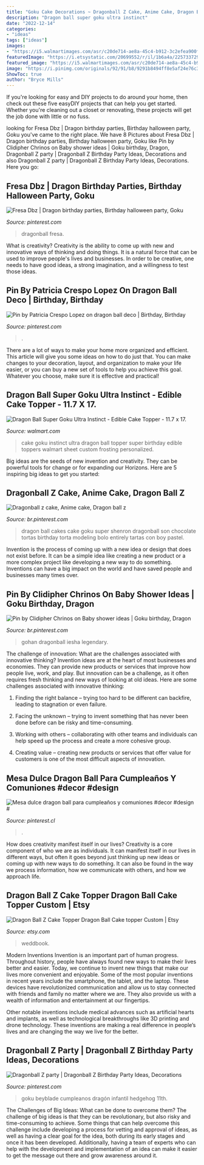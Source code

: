 ```yaml
---
title: "Goku Cake Decorations ~ Dragonball Z Cake, Anime Cake, Dragon Ball Z"
description: "Dragon ball super goku ultra instinct"
date: "2022-12-14"
categories:
- "ideas"
tags: ["ideas"]
images:
- "https://i5.walmartimages.com/asr/c20de714-ae8a-45c4-b912-3c2efea900fe_1.1e3620709c40497bf9d2751b69d00b62.jpeg"
featuredImage: "https://i.etsystatic.com/20699552/r/il/1b6a4a/2257337292/il_1140xN.2257337292_tr57.jpg"
featured_image: "https://i5.walmartimages.com/asr/c20de714-ae8a-45c4-b912-3c2efea900fe_1.1e3620709c40497bf9d2751b69d00b62.jpeg"
image: "https://i.pinimg.com/originals/92/91/b8/9291b8494ff8e5af24e76c315745d350.jpg"
ShowToc: true
author: "Bryce Mills"
---
```



If you're looking for easy and DIY projects to do around your home, then check out these five easyDIY projects that can help you get started. Whether you're cleaning out a closet or renovating, these projects will get the job done with little or no fuss.

	

		
looking for Fresa Dbz | Dragon birthday parties, Birthday halloween party, Goku you've came to the right place. We have 8 Pictures about Fresa Dbz | Dragon birthday parties, Birthday halloween party, Goku like Pin by Clidipher Chrinos on Baby shower ideas | Goku birthday, Dragon, Dragonball Z party | Dragonball Z Birthday Party Ideas, Decorations and also Dragonball Z party | Dragonball Z Birthday Party Ideas, Decorations. Here you go:
		
    
## Fresa Dbz | Dragon Birthday Parties, Birthday Halloween Party, Goku

<img loading=lazy src="https://i.pinimg.com/originals/a6/e1/58/a6e15826caf92ce247e13c7c5384d6f8.jpg" onerror="this.onerror=null;this.src='https://tse1.mm.bing.net/th?id=OIP.iUaxzrF-hZoiLk5u9cu6-QHaMD&amp;pid=15.1';" alt="Fresa Dbz | Dragon birthday parties, Birthday halloween party, Goku">

_Source: pinterest.com_

>dragonball fresa. 

	

What is creativity?
Creativity is the ability to come up with new and innovative ways of thinking and doing things. It is a natural force that can be used to improve people's lives and businesses. In order to be creative, one needs to have good ideas, a strong imagination, and a willingness to test those ideas.

    
## Pin By Patricia Crespo Lopez On Dragon Ball Deco | Birthday, Birthday

<img loading=lazy src="https://i.pinimg.com/originals/6c/d9/b4/6cd9b4205036e001cea151a518c801eb.jpg" onerror="this.onerror=null;this.src='https://tse3.mm.bing.net/th?id=OIP.-luI_JdwClUrGkKJWDcqjQHaLQ&amp;pid=15.1';" alt="Pin by Patricia Crespo Lopez on dragon ball deco | Birthday, Birthday">

_Source: pinterest.com_

>. 

	

There are a lot of ways to make your home more organized and efficient. This article will give you some ideas on how to do just that. You can make changes to your decoration, layout, and organization to make your life easier, or you can buy a new set of tools to help you achieve this goal. Whatever you choose, make sure it is effective and practical!

    
## Dragon Ball Super Goku Ultra Instinct - Edible Cake Topper - 11.7 X 17.

<img loading=lazy src="https://i5.walmartimages.com/asr/c20de714-ae8a-45c4-b912-3c2efea900fe_1.1e3620709c40497bf9d2751b69d00b62.jpeg" onerror="this.onerror=null;this.src='https://tse2.mm.bing.net/th?id=OIP.m29q-Kspwpp-XjS8tw7AcwHaJh&amp;pid=15.1';" alt="Dragon Ball Super Goku Ultra Instinct - Edible Cake Topper - 11.7 x 17.">

_Source: walmart.com_

>cake goku instinct ultra dragon ball topper super birthday edible toppers walmart sheet custom frosting personalized. 

	

Big ideas are the seeds of new invention and creativity. They can be powerful tools for change or for expanding our Horizons. Here are 5 inspiring big ideas to get you started: 

    
## Dragonball Z Cake, Anime Cake, Dragon Ball Z

<img loading=lazy src="https://i.pinimg.com/736x/48/89/fd/4889fdf4399cf1923ac57cbc6859a904--dragon-cakes-dragon-ball-z.jpg" onerror="this.onerror=null;this.src='https://tse4.mm.bing.net/th?id=OIP.NwlBihx8l-1_d6HYrU36BwHaOI&amp;pid=15.1';" alt="Dragonball z cake, Anime cake, Dragon ball z">

_Source: br.pinterest.com_

>dragon ball cakes cake goku super shenron dragonball son chocolate tortas birthday torta modeling bolo entirely tartas con boy pastel. 

	

Invention is the process of coming up with a new idea or design that does not exist before. It can be a simple idea like creating a new product or a more complex project like developing a new way to do something. Inventions can have a big impact on the world and have saved people and businesses many times over.

    
## Pin By Clidipher Chrinos On Baby Shower Ideas | Goku Birthday, Dragon

<img loading=lazy src="https://i.pinimg.com/originals/b9/ce/65/b9ce6592b864114f18265d196b2242d7.jpg" onerror="this.onerror=null;this.src='https://tse2.mm.bing.net/th?id=OIP.QGESQqerMYnDxGvWqmE5TgHaNL&amp;pid=15.1';" alt="Pin by Clidipher Chrinos on Baby shower ideas | Goku birthday, Dragon">

_Source: br.pinterest.com_

>gohan dragonball iesha legendary. 

	

The challenge of innovation: What are the challenges associated with innovative thinking?
Invention ideas are at the heart of most businesses and economies. They can provide new products or services that improve how people live, work, and play. But innovation can be a challenge, as it often requires fresh thinking and new ways of looking at old ideas. Here are some challenges associated with innovative thinking:
1) Finding the right balance – trying too hard to be different can backfire, leading to stagnation or even failure.

2) Facing the unknown – trying to invent something that has never been done before can be risky and time-consuming.

3) Working with others – collaborating with other teams and individuals can help speed up the process and create a more cohesive group.

4) Creating value – creating new products or services that offer value for customers is one of the most difficult aspects of innovation.

    
## Mesa Dulce Dragon Ball Para Cumpleaños Y Comuniones #decor #design #

<img loading=lazy src="https://i.pinimg.com/originals/92/91/b8/9291b8494ff8e5af24e76c315745d350.jpg" onerror="this.onerror=null;this.src='https://tse4.mm.bing.net/th?id=OIP._RsMVva5TvdoNA20ffmo2AHaNK&amp;pid=15.1';" alt="Mesa dulce dragon ball para cumpleaños y comuniones #decor #design #">

_Source: pinterest.cl_

>. 

	

How does creativity manifest itself in our lives?
Creativity is a core component of who we are as individuals. It can manifest itself in our lives in different ways, but often it goes beyond just thinking up new ideas or coming up with new ways to do something. It can also be found in the way we process information, how we communicate with others, and how we approach life.

    
## Dragon Ball Z Cake Topper Dragon Ball Cake Topper Custom | Etsy

<img loading=lazy src="https://i.etsystatic.com/20699552/r/il/1b6a4a/2257337292/il_1140xN.2257337292_tr57.jpg" onerror="this.onerror=null;this.src='https://tse4.mm.bing.net/th?id=OIP.tmM3sYZqBZ2ommb4wBfKKAHaJ4&amp;pid=15.1';" alt="Dragon Ball Z Cake Topper Dragon Ball Cake topper Custom | Etsy">

_Source: etsy.com_

>weddbook. 

	

Modern Inventions
Invention is an important part of human progress. Throughout history, people have always found new ways to make their lives better and easier. Today, we continue to invent new things that make our lives more convenient and enjoyable.
Some of the most popular inventions in recent years include the smartphone, the tablet, and the laptop. These devices have revolutionized communication and allow us to stay connected with friends and family no matter where we are. They also provide us with a wealth of information and entertainment at our fingertips.

Other notable inventions include medical advances such as artificial hearts and implants, as well as technological breakthroughs like 3D printing and drone technology. These inventions are making a real difference in people’s lives and are changing the way we live for the better.

    
## Dragonball Z Party | Dragonball Z Birthday Party Ideas, Decorations

<img loading=lazy src="https://s-media-cache-ak0.pinimg.com/736x/c9/eb/ac/c9ebace608fd9714f38b9f2c723734e2.jpg" onerror="this.onerror=null;this.src='https://tse1.mm.bing.net/th?id=OIP.9jmdOiJtegjKqzas_-lPZgHaLH&amp;pid=15.1';" alt="Dragonball Z party | Dragonball Z Birthday Party Ideas, Decorations">

_Source: pinterest.com_

>goku beyblade cumpleanos dragón infantil hedgehog 11th. 

	

The Challenges of Big Ideas: What can be done to overcome them?
The challenge of big ideas is that they can be revolutionary, but also risky and time-consuming to achieve. Some things that can help overcome this challenge include developing a process for vetting and approval of ideas, as well as having a clear goal for the idea, both during its early stages and once it has been developed. Additionally, having a team of experts who can help with the development and implementation of an idea can make it easier to get the message out there and grow awareness around it.

